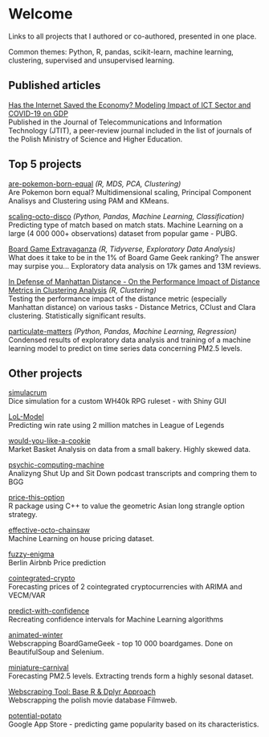 # Welcome
Links to all projects that I authored or co-authored, presented in one place.   
   
Common themes: Python, R, pandas, scikit-learn, machine learning, clustering, supervised and unsupervised learning.

## Published articles
[Has the Internet Saved the Economy? Modeling Impact of ICT Sector and COVID-19 on GDP](https://www.il-pib.pl/czasopisma/JTIT/2021/4/61.pdf)    
Published in the Journal of Telecommunications and Information Technology (JTIT), a peer-review journal included in the list of journals of the Polish Ministry of Science and Higher Education.

## Top 5 projects
[are-pokemon-born-equal](https://rpubs.com/Szmariu/pokemon)
*(R, MDS, PCA, Clustering)*     
Are Pokemon born equal? Multidimensional scaling, Principal Component Analisys and Clustering using PAM and KMeans.

[scaling-octo-disco](https://github.com/Szmariu/scaling-octo-disco/blob/master/code.ipynb)
*(Python, Pandas, Machine Learning, Classification)*   
Predicting type of match based on match stats. Machine Learning on a large (4 000 000+ observations) dataset from popular game - PUBG.

[Board Game Extravaganza](https://rpubs.com/Szmariu/board-game-extravaganza)
*(R, Tidyverse, Exploratory Data Analysis)*   
What does it take to be in the 1% of Board Game Geek ranking? The answer may surpise you... Exploratory data analysis on 17k games and 13M reviews.

[In Defense of Manhattan Distance - On the Performance Impact of Distance Metrics in Clustering Analysis](https://rpubs.com/Szmariu/distance-metrics-performance)
*(R, Clustering)*   
Testing the performance impact of the distance metric (especially Manhattan distance) on various tasks - Distance Metrics, CClust and Clara clustering. Statistically significant results.

[particulate-matters](https://github.com/Szmariu/particulate-matters/blob/main/final_analysis.ipynb)
*(Python, Pandas, Machine Learning, Regression)*   
Condensed results of exploratory data analysis and training of a machine learning model to predict on time series data concerning PM2.5 levels.

## Other projects
[simulacrum](https://github.com/Szmariu/simulacrum)   
Dice simulation for a custom WH40k RPG ruleset - with Shiny GUI

[LoL-Model](https://github.com/Szmariu/LoL-Model/blob/master/LOL_Model.ipynb)   
Predicting win rate using 2 million matches in League of Legends

[would-you-like-a-cookie](https://github.com/Szmariu/would-you-like-a-cookie/blob/master/markdown.pdf)  
Market Basket Analysis on data from a small bakery. Highly skewed data.

[psychic-computing-machine](https://github.com/Szmariu/psychic-computing-machine/blob/master/TextMining.ipynb)   
Analizyng Shut Up and Sit Down podcast transcripts and compring them to BGG

[price-this-option](https://github.com/Szmariu/price-this-option)  
R package using C++ to value the geometric Asian long strangle option strategy.

[effective-octo-chainsaw](https://github.com/Szmariu/effective-octo-chainsaw/blob/master/code.ipynb)   
Machine Learning on house pricing dataset.

[fuzzy-enigma](https://github.com/Szmariu/fuzzy-enigma/blob/master/fuzzy_enigma.ipynb)  
Berlin Airbnb Price prediction

[cointegrated-crypto](https://github.com/Szmariu/cointegrated-crypto)  
Forecasting prices of 2 cointegrated cryptocurrencies with ARIMA and VECM/VAR

[predict-with-confidence](https://github.com/Szmariu/predict-with-confidence)  
Recreating confidence intervals for Machine Learning algorithms

[animated-winter](https://github.com/Szmariu/animated-winter/blob/master/code.ipynb)   
Webscrapping BoardGameGeek - top 10 000 boardgames. Done on BeautifulSoup and Selenium.

[miniature-carnival](https://github.com/Szmariu/miniature-carnival)   
Forecasting PM2.5 levels. Extracting trends form a highly sesonal dataset.

[Webscraping Tool: Base R & Dplyr Approach](https://rpubs.com/Szmariu/webscraping)  
Webscrapping the polish movie database Filmweb. 

[potential-potato](https://github.com/Szmariu/potential-potato)   
Google App Store - predicting game popularity based on its characteristics.

